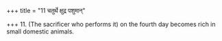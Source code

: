 +++
title = "11 चतुर्थे क्षुद्र पशुमान्"

+++
11. (The sacrificer who performs it) on the fourth day becomes rich in small domestic animals.
